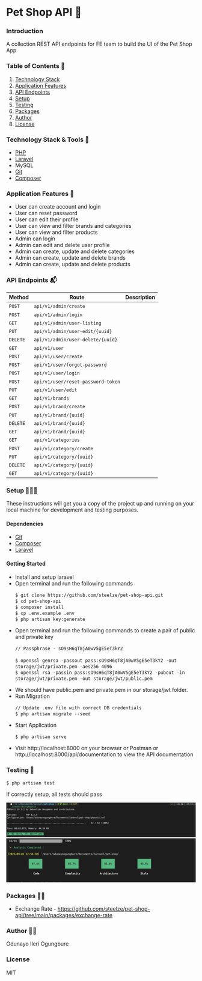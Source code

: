 # Pet Shop API 🐶

### Introduction
A collection REST API endpoints for FE team to build the UI of the Pet Shop App

### Table of Contents 📖
1. <a href="#technology-stack">Technology Stack</a>
2. <a href="#application-features">Application Features</a>
3. <a href="#api-endpoints">API Endpoints</a>
4. <a href="#setup">Setup</a>
5. <a href="#testing">Testing</a>
6. <a href="#author">Packages</a>
7. <a href="#author">Author</a>
8. <a href="#license">License</a>


### Technology Stack & Tools 🧰
  - [PHP](https://www.php.net/)
  - [Laravel](https://laravel.com/)
  - MySQL
  - [Git](https://git-scm.com/) 
  - [Composer](https://getcomposer.org/) 

### Application Features 📑
* User can create account and login
* User can reset password
* User can edit their profile
* User can view and filter brands and categories
* User can view and filter products
* Admin can login
* Admin can edit and delete user profile
* Admin can create, update and delete categories
* Admin can create, update and delete brands
* Admin can create, update and delete products

### API Endpoints 📬
Method | Route | Description
--- | --- | ---
`POST` | `api/v1/admin/create` |
`POST` | `api/v1/admin/login` |
`GET` | `api/v1/admin/user-listing` |
`PUT` | `api/v1/admin/user-edit/{uuid}` |
`DELETE` | `api/v1/admin/user-delete/{uuid}` |
`GET` | `api/v1/user` |
`POST` | `api/v1/user/create` |
`POST` | `api/v1/user/forgot-password` |
`POST` | `api/v1/user/login` |
`POST` | `api/v1/user/reset-password-token` |
`PUT` | `api/v1/user/edit` |
`GET`  | `api/v1/brands` |
`POST` | `api/v1/brand/create` |
`PUT` | `api/v1/brand/{uuid}` |
`DELETE` | `api/v1/brand/{uuid}` |
`GET` | `api/v1/brand/{uuid}` |
`GET` | `api/v1/categories` |
`POST` | `api/v1/category/create` |
`PUT` | `api/v1/category/{uuid}` |
`DELETE` | `api/v1/category/{uuid}` |
`GET` | `api/v1/category/{uuid}` |

### Setup 👨🏾‍💻
These instructions will get you a copy of the project up and running on your local machine for development and testing purposes.

  #### Dependencies
  - [Git](https://git-scm.com/) 
  - [Composer](https://getcomposer.org/)  
  - [Laravel](https://laravel.com/)
  #### Getting Started
  - Install and setup laravel
  - Open terminal and run the following commands
    ```
    $ git clone https://github.com/steelze/pet-shop-api.git
    $ cd pet-shop-api
    $ composer install
    $ cp .env.example .env
    $ php artisan key:generate
    ```
  - Open terminal and run the following commands
    to create a pair of public and private key
    ```
    // Passphrase - sO9sH6qT8jA0wV5gE5eT3kY2

    $ openssl genrsa -passout pass:sO9sH6qT8jA0wV5gE5eT3kY2 -out storage/jwt/private.pem -aes256 4096
    $ openssl rsa -passin pass:sO9sH6qT8jA0wV5gE5eT3kY2 -pubout -in storage/jwt/private.pem -out storage/jwt/public.pem
    ```
  - We should have public.pem and private.pem in our storage/jwt folder.
  - Run Migration
    ```
    // Update .env file with correct DB credentials
    $ php artisan migrate --seed
    ```
  - Start Application
    ```
    $ php artisan serve
    ```
  - Visit http://localhost:8000 on your browser or Postman or http://localhost:8000/api/documentation to view the API documentation

### Testing 🧪
  ```
  $ php artisan test
  ```
  If correctly setup, all tests should pass

  ![Alt text](/public/tests.png "Test cases")
  ![Alt text](/public/insights.png "PHP insight")
  
### Packages ✍🏾
- Exchange Rate - https://github.com/steelze/pet-shop-api/tree/main/packages/exchange-rate
  
### Author ✍🏾
Odunayo Ileri Ogungbure

### License 
MIT

